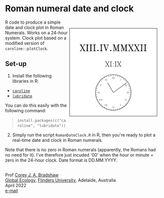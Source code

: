 # Roman numeral date and clock

<img align="right" src="www/RomanClockEx.png" alt="Roman Calendar/Clock" width="300" style="margin-top: 20px">

R code to produce a simple date and clock plot in Roman Numerals. Works on a 24-hour system. Clock plot based on a modified version of <code>caroline::plotClock</code>.

## Set-up
1. Install the following libraries in R:
- <code><a href="https://search.r-project.org/CRAN/refmans/caroline/html/plotClock.html">caroline</a></code>
- <code><a href="https://lubridate.tidyverse.org/">lubridate</a></code>

You can do this easily with the following command:
> <code>install.packages(c("caroline", "lubridate"))</code>

2. Simply run the script <code>RomanDateClock.R</code> in R, then you're ready to plot a real-time date and clock in Roman numerals. 

Note that there is no zero in Roman numerals (apparently, the Romans had no need for it). I've therefore just incuded '00' when the hour or minute = zero in the 24-hour clock. Date format is DD.MM.YYYY.
  
<br>
Prof <a href="http://scholar.google.com.au/citations?sortby=pubdate&hl=en&user=1sO0O3wAAAAJ&view_op=list_works">Corey J. A. Bradshaw</a> <br>
<a href="http://globalecologyflinders.com" target="_blank">Global Ecology</a>, <a href="http://flinders.edu.au" target="_blank">Flinders University</a>, Adelaide, Australia <br>
April 2022 <br>
<a href=mailto:corey.bradshaw@flinders.edu.au>e-mail</a> <br>
